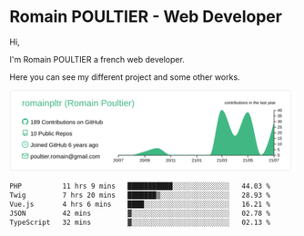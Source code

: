 # Romain POULTIER - Web Developer

Hi,

I'm Romain POULTIER a french web developer.

Here you can see my different project and some other works.



[![](https://raw.githubusercontent.com/romainpltr/romainpltr/master/profile-summary-card-output/vue/0-profile-details.svg)](https://github.com/vn7n24fzkq/github-profile-summary-cards)

<!--START_SECTION:waka-->
```text
PHP          11 hrs 9 mins   ███████████░░░░░░░░░░░░░░   44.03 % 
Twig         7 hrs 20 mins   ███████▒░░░░░░░░░░░░░░░░░   28.93 % 
Vue.js       4 hrs 6 mins    ████░░░░░░░░░░░░░░░░░░░░░   16.21 % 
JSON         42 mins         ▓░░░░░░░░░░░░░░░░░░░░░░░░   02.78 % 
TypeScript   32 mins         ▓░░░░░░░░░░░░░░░░░░░░░░░░   02.13 % 
```
<!--END_SECTION:waka-->
